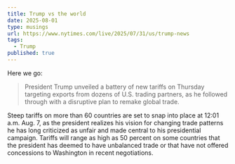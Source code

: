 ```yaml
---
title: Trump vs the world
date: 2025-08-01
type: musings
url: https://www.nytimes.com/live/2025/07/31/us/trump-news
tags:
  - Trump
published: true
---
```

Here we go: 

> President Trump unveiled a battery of new tariffs on Thursday targeting exports from dozens of U.S. trading partners, as he followed through with a disruptive plan to remake global trade.

Steep tariffs on more than 60 countries are set to snap into place at 12:01 a.m. Aug. 7, as the president realizes his vision for changing trade patterns he has long criticized as unfair and made central to his presidential campaign. Tariffs will range as high as 50 percent on some countries that the president has deemed to have unbalanced trade or that have not offered concessions to Washington in recent negotiations.